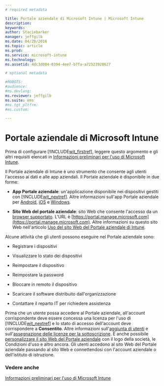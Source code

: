 ```yaml
---
# required metadata

title: Portale aziendale di Microsoft Intune | Microsoft Intune
description:
keywords:
author: Staciebarker
manager: jeffgilb
ms.date: 04/28/2016
ms.topic: article
ms.prod:
ms.service: microsoft-intune
ms.technology:
ms.assetid: 4dc3d084-0394-4ee7-b7fa-a72523928627

# optional metadata

#ROBOTS:
#audience:
#ms.devlang:
ms.reviewer: jeffgilb
ms.suite: ems
#ms.tgt_pltfrm:
#ms.custom:

---
```


# Portale aziendale di Microsoft Intune

Prima di configurare [!INCLUDE[wit_firstref](../includes/wit_firstref_md.md)], leggere questo argomento e gli altri requisiti elencati in [Informazioni preliminari per l'uso di Microsoft Intune](what-to-know-before-you-start-microsoft-intune.md).

Il Portale aziendale di Intune è uno strumento che consente agli utenti l'accesso ai dati e alle app aziendali. Il Portale aziendale è disponibile in due forme:

-   **App Portale aziendale**: un'applicazione disponibile nei dispositivi gestiti con [!INCLUDE[wit_nextref](../includes/wit_nextref_md.md)]. Altre informazioni sull'app Portale aziendale per [Android](/Intune/EndUser/using-your-android-device-with-intune), [iOS](/Intune/EndUser/using-your-ios-or-mac-os-x-device-with-intune)
e [Windows](/Intune/EndUser/using-your-windows-device-with-intune).


- **Sito Web del portale aziendale**: sito Web che consente l'accesso da un [browser supportato](supported-web-browsers.md). L'URL è [https://portal.manage.microsoft.com](https://portal.manage.microsoft.com). Altre informazioni su questo sito Web nell'articolo [Uso del sito Web del Portale aziendale di Intune](/Intune/EndUser/using-the-intune-company-portal-website).

Alcune attività che gli utenti possono eseguire nel Portale aziendale sono:

-   Registrare i dispositivi

-   Visualizzare lo stato dei dispositivi

-   Reimpostare il dispositivo

-   Reimpostare la password

-   Bloccare in remoto il dispositivo

-   Scaricare il software distribuito dall'organizzazione

-   Contattare il reparto IT per richiedere assistenza

Prima che un utente possa accedere al Portale aziendale, all'account corrispondente deve essere concessa una licenza per l'uso di [!INCLUDE[wit_nextref](../includes/wit_nextref_md.md)] e lo stato di accesso dell'account deve corrispondere a **Consentito**. Altre informazioni sull'[aggiunta di utenti](start-with-a-paid-subscription-to-microsoft-intune-step-3.md) e sull'[assegnazione delle licenze per la sottoscrizione](start-with-a-paid-subscription-to-microsoft-intune-step-4.md). È anche possibile [personalizzare il sito Web del Portale aziendale](start-with-a-paid-subscription-to-microsoft-intune-step-7.md) con il logo della società, le Condizioni d'uso e altro ancora. Gli utenti accedono al sito Web del Portale aziendale passando al sito Web e connettendosi con l'account aziendale o dell'istituto di istruzione.

### Vedere anche
[Informazioni preliminari per l'uso di Microsoft Intune](what-to-know-before-you-start-microsoft-intune.md)


<!--HONumber=May16_HO1-->


